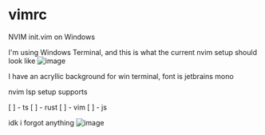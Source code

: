 # vimrc
NVIM init.vim on Windows

I'm using Windows Terminal, and this is what the current nvim setup should look like
![image](https://user-images.githubusercontent.com/76754747/201832553-55b97b96-99e2-4de2-88d4-d7ea3bc71059.png)

I have an acryllic background for win terminal, font is jetbrains mono

nvim lsp setup supports 

[ ] - ts
[ ] - rust
[ ] - vim 
[ ] - js

idk i forgot anything
![image](https://user-images.githubusercontent.com/76754747/201832828-08bce043-69fe-4b27-a317-00869774e653.png)
